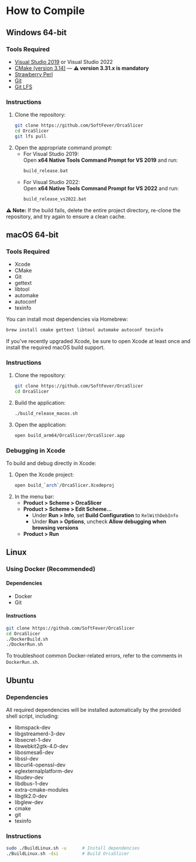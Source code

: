 # How to Compile

## Windows 64-bit

### Tools Required
- [Visual Studio 2019](https://visualstudio.microsoft.com/it/vs/) or Visual Studio 2022  
- [CMake (version 3.14)](https://cmake.org/) — **⚠️ version 3.31.x is mandatory**
- [Strawberry Perl](https://github.com/StrawberryPerl)
- [Git](https://git-scm.com/)
- [Git LFS](https://git-lfs.github.com/)

### Instructions
1. Clone the repository:
   ```sh
   git clone https://github.com/SoftFever/OrcaSlicer
   cd OrcaSlicer
   git lfs pull
   ```
2. Open the appropriate command prompt:
   - For Visual Studio 2019:  
     Open **x64 Native Tools Command Prompt for VS 2019** and run:
     ```sh
     build_release.bat
     ```
   - For Visual Studio 2022:  
     Open **x64 Native Tools Command Prompt for VS 2022** and run:
     ```sh
     build_release_vs2022.bat
     ```

**⚠️ Note:** If the build fails, delete the entire project directory, re-clone the repository, and try again to ensure a clean cache.

## macOS 64-bit

### Tools Required
- Xcode
- CMake
- Git
- gettext
- libtool
- automake
- autoconf
- texinfo

You can install most dependencies via Homebrew:
```sh
brew install cmake gettext libtool automake autoconf texinfo
```

If you've recently upgraded Xcode, be sure to open Xcode at least once and install the required macOS build support.

### Instructions
1. Clone the repository:
   ```sh
   git clone https://github.com/SoftFever/OrcaSlicer
   cd OrcaSlicer
   ```
2. Build the application:
   ```sh
   ./build_release_macos.sh
   ```
3. Open the application:
   ```sh
   open build_arm64/OrcaSlicer/OrcaSlicer.app
   ```

### Debugging in Xcode
To build and debug directly in Xcode:

1. Open the Xcode project:
   ```sh
   open build_`arch`/OrcaSlicer.Xcodeproj
   ```
2. In the menu bar:
   - **Product > Scheme > OrcaSlicer**
   - **Product > Scheme > Edit Scheme...**
     - Under **Run > Info**, set **Build Configuration** to `RelWithDebInfo`
     - Under **Run > Options**, uncheck **Allow debugging when browsing versions**
   - **Product > Run**

## Linux

### Using Docker (Recommended)

#### Dependencies
- Docker
- Git

#### Instructions
```sh
git clone https://github.com/SoftFever/OrcaSlicer
cd OrcaSlicer
./DockerBuild.sh
./DockerRun.sh
```

To troubleshoot common Docker-related errors, refer to the comments in `DockerRun.sh`.

## Ubuntu

### Dependencies
All required dependencies will be installed automatically by the provided shell script, including:
- libmspack-dev
- libgstreamerd-3-dev
- libsecret-1-dev
- libwebkit2gtk-4.0-dev
- libosmesa6-dev
- libssl-dev
- libcurl4-openssl-dev
- eglexternalplatform-dev
- libudev-dev
- libdbus-1-dev
- extra-cmake-modules
- libgtk2.0-dev
- libglew-dev
- cmake
- git
- texinfo

### Instructions
```sh
sudo ./BuildLinux.sh -u      # Install dependencies
./BuildLinux.sh -dsi         # Build OrcaSlicer
```

